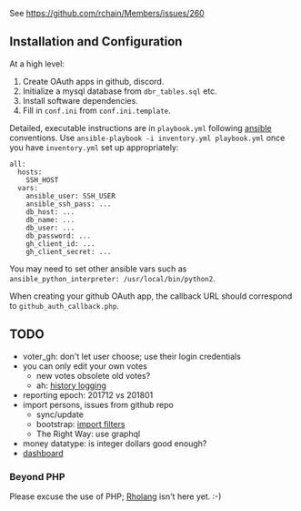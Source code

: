 See https://github.com/rchain/Members/issues/260

## Installation and Configuration

At a high level:

  1. Create OAuth apps in github, discord.
  2. Initialize a mysql database from `dbr_tables.sql` etc.
  3. Install software dependencies.
  4. Fill in `conf.ini` from `conf.ini.template`.

Detailed, executable instructions are in `playbook.yml` following
[ansible][] conventions. Use `ansible-playbook -i inventory.yml playbook.yml`
once you have `inventory.yml` set up appropriately:

```
all:
  hosts:
    SSH_HOST
  vars:
    ansible_user: SSH_USER
    ansible_ssh_pass: ...
    db_host: ...
    db_name: ...
    db_user: ...
    db_password: ...
    gh_client_id: ...
    gh_client_secret: ...
```

You may need to set other ansible vars such as
`ansible_python_interpreter: /usr/local/bin/python2`.

When creating your github OAuth app, the callback URL should
correspond to `github_auth_callback.php`.

[xataface]: http://www.xataface.com/
[ansible]: https://www.ansible.com/

  
## TODO

  - voter_gh: don't let user choose; use their login credentials
  - you can only edit your own votes
    - new votes obsolete old votes?
    - ah: [history logging](http://xataface.com/documentation/how-to/history-howto)
  - reporting epoch: 201712 vs 201801
  - import persons, issues from github repo
    - sync/update
    - bootstrap: [import filters](http://xataface.com/documentation/how-to/import_filters)
    - The Right Way: use graphql
  - money datatype: is integer dollars good enough?
  - [dashboard](http://xataface.com/wiki/Creating_a_Dashboard)

### Beyond PHP

Please excuse the use of PHP; [Rholang][] isn't here yet. :-)

[Rholang]: https://developer.rchain.coop/


